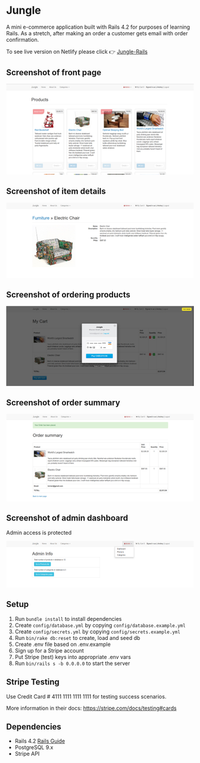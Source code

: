 # Jungle

A mini e-commerce application built with Rails 4.2 for purposes of learning Rails.
As a stretch, after making an order a customer gets email with order confirmation.

To see live version on Netlify please click 👉 [Jungle-Rails](https://serene-anchorage-80884.herokuapp.com)

## Screenshot of front page

!["Screenshot of front page"](https://github.com/hanuz06/jungle-2-rails/blob/master/public/readme-pics/front-page.png?raw=true)

## Screenshot of item details

!["Screenshot of item details"](https://github.com/hanuz06/jungle-2-rails/blob/master/public/readme-pics/Item-details-page.png?raw=true)

## Screenshot of ordering products

!["Screenshot of front page"](https://github.com/hanuz06/jungle-2-rails/blob/master/public/readme-pics/ordering-page.png?raw=true)

## Screenshot of order summary

!["Screenshot of order summary"](https://github.com/hanuz06/jungle-2-rails/blob/master/public/readme-pics/order-summary.png?raw=true)

## Screenshot of admin dashboard
Admin access is protected

!["Screenshot of admin dashboard"](https://github.com/hanuz06/jungle-2-rails/blob/master/public/readme-pics/admin-dashboard.png?raw=true)

## Setup

1. Run `bundle install` to install dependencies
2. Create `config/database.yml` by copying `config/database.example.yml`
3. Create `config/secrets.yml` by copying `config/secrets.example.yml`
4. Run `bin/rake db:reset` to create, load and seed db
5. Create .env file based on .env.example
6. Sign up for a Stripe account
7. Put Stripe (test) keys into appropriate .env vars
8. Run `bin/rails s -b 0.0.0.0` to start the server

## Stripe Testing

Use Credit Card # 4111 1111 1111 1111 for testing success scenarios.

More information in their docs: <https://stripe.com/docs/testing#cards>

## Dependencies

* Rails 4.2 [Rails Guide](http://guides.rubyonrails.org/v4.2/)
* PostgreSQL 9.x
* Stripe API

